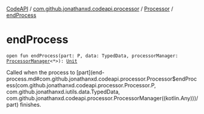 [CodeAPI](../../index.md) / [com.github.jonathanxd.codeapi.processor](../index.md) / [Processor](index.md) / [endProcess](.)

# endProcess

`open fun endProcess(part: P, data: TypedData, processorManager: `[`ProcessorManager`](../-processor-manager/index.md)`<*>): `[`Unit`](https://kotlinlang.org/api/latest/jvm/stdlib/kotlin/-unit/index.html)

Called when the process to [part](end-process.md#com.github.jonathanxd.codeapi.processor.Processor$endProcess(com.github.jonathanxd.codeapi.processor.Processor.P, com.github.jonathanxd.iutils.data.TypedData, com.github.jonathanxd.codeapi.processor.ProcessorManager((kotlin.Any)))/part) finishes.

